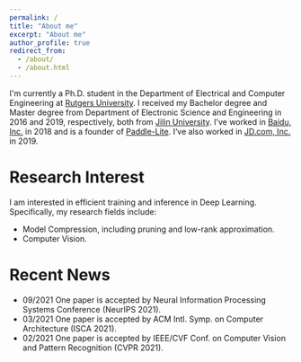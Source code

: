 ```yaml
---
permalink: /
title: "About me"
excerpt: "About me"
author_profile: true
redirect_from: 
  - /about/
  - /about.html
---
```


I'm currently a Ph.D. student in the Department of Electrical and Computer Engineering at [Rutgers University](https://newbrunswick.rutgers.edu/). I received my Bachelor degree and Master degree from Department of Electronic Science and Engineering in 2016 and 2019, respectively, both from [Jilin University](https://global.jlu.edu.cn/).
I’ve worked in [Baidu, Inc.](https://en.wikipedia.org/wiki/Baidu) in 2018 and is a founder of [Paddle-Lite](https://github.com/PaddlePaddle/Paddle-Lite). I‘ve also worked in [JD.com, Inc.](https://corporate.jd.com/home) in 2019.

Research Interest
======
I am interested in efficient training and inference in Deep Learning. Specifically, my research fields include:
- Model Compression, including pruning and low-rank approximation.
- Computer Vision.

Recent News
======

- 09/2021 One paper is accepted by Neural Information Processing Systems Conference (NeurIPS 2021).
- 03/2021 One paper is accepted by ACM Intl. Symp. on Computer Architecture (ISCA 2021).
- 02/2021 One paper is accepted by IEEE/CVF Conf. on Computer Vision and Pattern Recognition (CVPR 2021). 